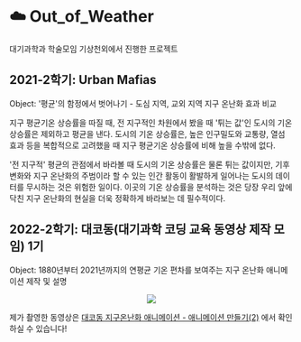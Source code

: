 # :cloud: Out_of_Weather
대기과학과 학술모임 기상천외에서 진행한 프로젝트

## 2021-2학기: Urban Mafias
Object: '평균'의 함정에서 벗어나기 - 도심 지역, 교외 지역 지구 온난화 효과 비교

 지구 평균기온 상승률을 따질 때, 전 지구적인 차원에서 봤을 때 '튀는 값'인 도시의 기온 상승률은 제외하고 평균을 낸다. 도시의 기온 상승률은, 높은 인구밀도와 교통량, 열섬 효과 등을 복합적으로 고려했을 때 지구 평균기온 상승률에 비해 높을 수밖에 없다.

 '전 지구적' 평균의 관점에서 바라볼 때 도시의 기온 상승률은 물론 튀는 값이지만, 기후변화와 지구 온난화의 주범이라 할 수 있는 인간 활동이 활발하게 일어나는 도시의 데이터를 무시하는 것은 위험한 일이다. 이곳의 기온 상승률을 분석하는 것은 당장 우리 앞에 닥친 지구 온난화의 현실을 더욱 정확하게 바라보는 데 필수적이다.

## 2022-2학기: 대코동(대기과학 코딩 교육 동영상 제작 모임) 1기
Object: 1880년부터 2021년까지의 연평균 기온 편차를 보여주는 지구 온난화 애니메이션 제작 및 설명

<p align="center">
  <img src="https://user-images.githubusercontent.com/63230753/209415687-4ee662d7-006a-471d-9f08-01011530f60a.gif">
</p>

제가 촬영한 동영상은 [대코동 지구온난화 애니메이션 - 애니메이션 만들기(2)](https://youtu.be/2tLv7gDdrIs) 에서 확인하실 수 있습니다!
